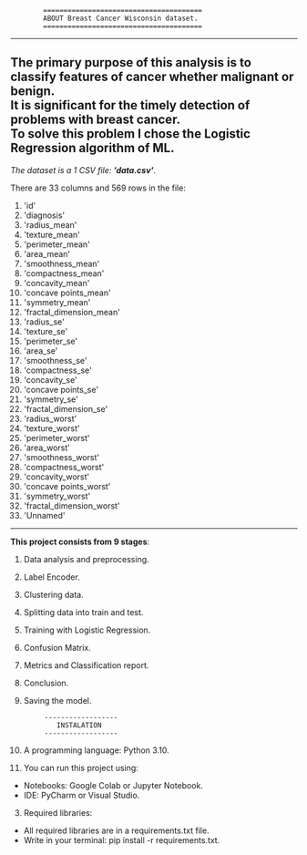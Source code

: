 			
			=======================================
			ABOUT Breast Cancer Wisconsin dataset.
			=======================================


------------------------------------------------------------------------
**The primary purpose of this analysis is to classify features of cancer
whether malignant or benign.   
It is significant for the timely detection of problems with breast cancer.  
To solve this problem I chose the Logistic Regression algorithm of ML.**
---

*The dataset is a 1 CSV file: **'data.csv'***.

There are 33 columns and 569 rows in the file:
1) 'id'
2) 'diagnosis'
3) 'radius_mean'
4) 'texture_mean'
5) 'perimeter_mean'
6) 'area_mean'
7) 'smoothness_mean'
8) 'compactness_mean'
9) 'concavity_mean'
10) 'concave points_mean'
11) 'symmetry_mean'
12) 'fractal_dimension_mean'
13) 'radius_se'
14) 'texture_se'
15) 'perimeter_se'
16) 'area_se'
17) 'smoothness_se'
18) 'compactness_se'
19) 'concavity_se'
20) 'concave points_se'
21) 'symmetry_se'
22) 'fractal_dimension_se'
23) 'radius_worst'
24) 'texture_worst'
25) 'perimeter_worst'
26) 'area_worst'
27) 'smoothness_worst'
28) 'compactness_worst'
29) 'concavity_worst'
30) 'concave points_worst'
31) 'symmetry_worst'
32) 'fractal_dimension_worst'
33) 'Unnamed'
-------------------------------------------------------------------------

**This project consists from 9 stages**:
1. Data analysis and preprocessing.
2. Label Encoder.
3. Clustering data.
4. Splitting data into train and test.
5. Training with Logistic Regression.
6. Confusion Matrix.
7. Metrics and Classification report.
8. Conclusion.
9. Saving the model.


			------------------
			   INSTALATION
			------------------

1. A programming language: Python 3.10.

2. You can run this project using:
- Notebooks: Google Colab or Jupyter Notebook.
- IDE: PyCharm or Visual Studio.

3. Required libraries:
- All required libraries are in a requirements.txt file.
- Write in your terminal: pip install -r requirements.txt.